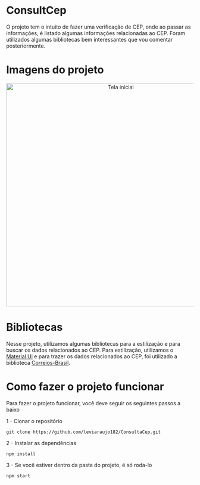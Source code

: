 # ConsultCep
O projeto tem o intuito de fazer uma verificação de CEP, onde ao passar as informações, é listado algumas informações relacionadas ao CEP. Foram utilizados algumas bibliotecas bem interessantes que vou comentar posteriormente.

# Imagens do projeto
<p align="center">
  <img src="https://i.imgur.com/YVxnJGY.gif" width="600" title="Tela inicial">
</p>

# Bibliotecas
Nesse projeto, utilizamos algumas bibliotecas para a estilização e para buscar os dados relacionados ao CEP. Para estilização, utilizamos o [Material Ui](https://material-ui.com/pt/) e para trazer os dados relacionados ao CEP, foi utilizado a biblioteca [Correios-Brasil](https://github.com/FinotiLucas/Correios-Brasil).

# Como fazer o projeto funcionar
Para fazer o projeto funcionar, você deve seguir os seguintes passos a baixo

1 - Clonar o repositório
```
git clone https://github.com/leviaraujo182/ConsultaCep.git
```

2 - Instalar as dependências
```
npm install
```

3 - Se você estiver dentro da pasta do projeto, é só roda-lo
```
npm start
```

